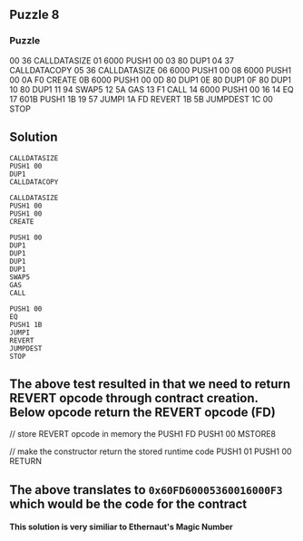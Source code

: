 ## Puzzle 8

### Puzzle 
00      36        CALLDATASIZE
01      6000      PUSH1 00
03      80        DUP1
04      37        CALLDATACOPY
05      36        CALLDATASIZE
06      6000      PUSH1 00
08      6000      PUSH1 00
0A      F0        CREATE
0B      6000      PUSH1 00
0D      80        DUP1
0E      80        DUP1
0F      80        DUP1
10      80        DUP1
11      94        SWAP5
12      5A        GAS
13      F1        CALL
14      6000      PUSH1 00
16      14        EQ
17      601B      PUSH1 1B
19      57        JUMPI
1A      FD        REVERT
1B      5B        JUMPDEST
1C      00        STOP



## Solution

    CALLDATASIZE
    PUSH1 00
    DUP1
    CALLDATACOPY

    CALLDATASIZE
    PUSH1 00
    PUSH1 00
    CREATE

    PUSH1 00
    DUP1
    DUP1
    DUP1
    DUP1
    SWAP5
    GAS
    CALL

    PUSH1 00
    EQ
    PUSH1 1B
    JUMPI
    REVERT
    JUMPDEST
    STOP

## The above test resulted in that we need to return REVERT opcode through contract creation. Below opcode return the REVERT opcode (FD)
// store  REVERT opcode in memory the
PUSH1 FD
PUSH1 00
MSTORE8

// make the constructor return the stored runtime code
PUSH1 01
PUSH1 00
RETURN

## The above translates to `0x60FD60005360016000F3` which would be the code for the contract

#### This solution is very similiar to Ethernaut's Magic Number